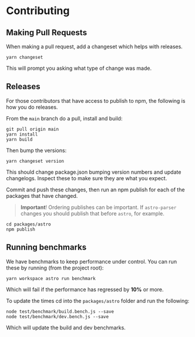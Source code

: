# Contributing

## Making Pull Requests

When making a pull request, add a changeset which helps with releases.

```shell
yarn changeset
```

This will prompt you asking what type of change was made.

## Releases

For those contributors that have access to publish to npm, the following is how you do releases.

From the `main` branch do a pull, install and build:

```shell
git pull origin main
yarn install
yarn build
```

Then bump the versions:

```shell
yarn changeset version
```

This should change package.json bumping version numbers and update changelogs. Inspect these to make sure they are what you expect.

Commit and push these changes, then run an npm publish for each of the packages that have changed.

> **Important**! Ordering publishes can be important. If `astro-parser` changes you should publish that before `astro`, for example.

```shell
cd packages/astro
npm publish
```

## Running benchmarks

We have benchmarks to keep performance under control. You can run these by running (from the project root):

```shell
yarn workspace astro run benchmark
```

Which will fail if the performance has regressed by __10%__ or more.

To update the times cd into the `packages/astro` folder and run the following:

```shell
node test/benchmark/build.bench.js --save
node test/benchmark/dev.bench.js --save
```

Which will update the build and dev benchmarks.